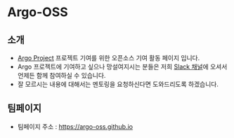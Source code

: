 # Argo-OSS
## 소개
- [Argo Project](https://github.com/argoproj) 프로젝트 기여를 위한 오픈소스 기여 활동 페이지 입니다.
- Argo 프로젝트에 기여하고 싶으나 망설여지시는 분들은 저희 [Slack 채널](https://join.slack.com/t/oss-argoworkflows/shared_invite/zt-2mnb7qh1h-APfjqUMC2iUWhVx2sr3ZPA)에 오셔서 언제든 함께 참여하실 수 있습니다.
- 잘 모르시는 내용에 대해서는 멘토링을 요청하신다면 도와드리도록 하겠습니다.

## 팀페이지
- 팀페이지 주소 : https://argo-oss.github.io
